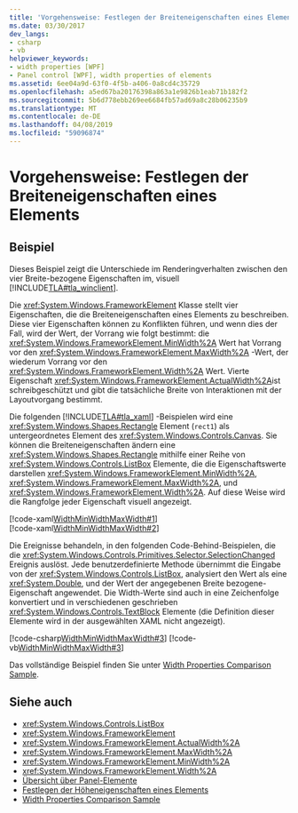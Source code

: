 ```yaml
---
title: 'Vorgehensweise: Festlegen der Breiteneigenschaften eines Elements'
ms.date: 03/30/2017
dev_langs:
- csharp
- vb
helpviewer_keywords:
- width properties [WPF]
- Panel control [WPF], width properties of elements
ms.assetid: 6ee04a9d-63f0-4f5b-a406-0a8cd4c35729
ms.openlocfilehash: a5ed67ba20176398a863a1e9826b1eab71b182f2
ms.sourcegitcommit: 5b6d778ebb269ee6684fb57ad69a8c28b06235b9
ms.translationtype: MT
ms.contentlocale: de-DE
ms.lasthandoff: 04/08/2019
ms.locfileid: "59096874"
---
```

# <a name="how-to-set-the-width-properties-of-an-element"></a>Vorgehensweise: Festlegen der Breiteneigenschaften eines Elements
## <a name="example"></a>Beispiel  
 Dieses Beispiel zeigt die Unterschiede im Renderingverhalten zwischen den vier Breite-bezogene Eigenschaften im, visuell [!INCLUDE[TLA#tla_winclient](../../../../includes/tlasharptla-winclient-md.md)].  
  
 Die <xref:System.Windows.FrameworkElement> Klasse stellt vier Eigenschaften, die die Breiteneigenschaften eines Elements zu beschreiben. Diese vier Eigenschaften können zu Konflikten führen, und wenn dies der Fall, wird der Wert, der Vorrang wie folgt bestimmt: die <xref:System.Windows.FrameworkElement.MinWidth%2A> Wert hat Vorrang vor den <xref:System.Windows.FrameworkElement.MaxWidth%2A> -Wert, der wiederum Vorrang vor den <xref:System.Windows.FrameworkElement.Width%2A> Wert. Vierte Eigenschaft <xref:System.Windows.FrameworkElement.ActualWidth%2A>ist schreibgeschützt und gibt die tatsächliche Breite von Interaktionen mit der Layoutvorgang bestimmt.  
  
 Die folgenden [!INCLUDE[TLA#tla_xaml](../../../../includes/tlasharptla-xaml-md.md)] -Beispielen wird eine <xref:System.Windows.Shapes.Rectangle> Element (`rect1`) als untergeordnetes Element des <xref:System.Windows.Controls.Canvas>. Sie können die Breiteneigenschaften ändern eine <xref:System.Windows.Shapes.Rectangle> mithilfe einer Reihe von <xref:System.Windows.Controls.ListBox> Elemente, die die Eigenschaftswerte darstellen <xref:System.Windows.FrameworkElement.MinWidth%2A>, <xref:System.Windows.FrameworkElement.MaxWidth%2A>, und <xref:System.Windows.FrameworkElement.Width%2A>. Auf diese Weise wird die Rangfolge jeder Eigenschaft visuell angezeigt.  
  
 [!code-xaml[WidthMinWidthMaxWidth#1](~/samples/snippets/csharp/VS_Snippets_Wpf/WidthMinWidthMaxWidth/CSharp/Window1.xaml#1)]  
[!code-xaml[WidthMinWidthMaxWidth#2](~/samples/snippets/csharp/VS_Snippets_Wpf/WidthMinWidthMaxWidth/CSharp/Window1.xaml#2)]  
  
 Die Ereignisse behandeln, in den folgenden Code-Behind-Beispielen, die die <xref:System.Windows.Controls.Primitives.Selector.SelectionChanged> Ereignis auslöst. Jede benutzerdefinierte Methode übernimmt die Eingabe von der <xref:System.Windows.Controls.ListBox>, analysiert den Wert als eine <xref:System.Double>, und der Wert der angegebenen Breite bezogene-Eigenschaft angewendet. Die Width-Werte sind auch in eine Zeichenfolge konvertiert und in verschiedenen geschrieben <xref:System.Windows.Controls.TextBlock> Elemente (die Definition dieser Elemente wird in der ausgewählten XAML nicht angezeigt).  
  
 [!code-csharp[WidthMinWidthMaxWidth#3](~/samples/snippets/csharp/VS_Snippets_Wpf/WidthMinWidthMaxWidth/CSharp/Window1.xaml.cs#3)]
 [!code-vb[WidthMinWidthMaxWidth#3](~/samples/snippets/visualbasic/VS_Snippets_Wpf/WidthMinWidthMaxWidth/VisualBasic/Window1.xaml.vb#3)]  
  
 Das vollständige Beispiel finden Sie unter [Width Properties Comparison Sample](https://go.microsoft.com/fwlink/?LinkID=160050).  
  
## <a name="see-also"></a>Siehe auch

- <xref:System.Windows.Controls.ListBox>
- <xref:System.Windows.FrameworkElement>
- <xref:System.Windows.FrameworkElement.ActualWidth%2A>
- <xref:System.Windows.FrameworkElement.MaxWidth%2A>
- <xref:System.Windows.FrameworkElement.MinWidth%2A>
- <xref:System.Windows.FrameworkElement.Width%2A>
- [Übersicht über Panel-Elemente](panels-overview.md)
- [Festlegen der Höheneigenschaften eines Elements](how-to-set-the-height-properties-of-an-element.md)
- [Width Properties Comparison Sample](https://go.microsoft.com/fwlink/?LinkID=160050)
